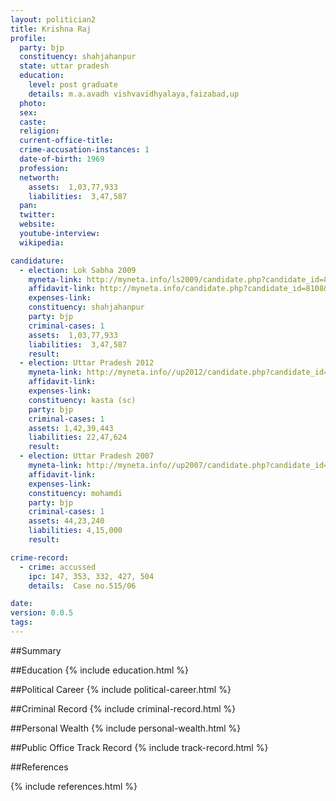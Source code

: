 ```yaml
---
layout: politician2
title: Krishna Raj
profile: 
  party: bjp
  constituency: shahjahanpur
  state: uttar pradesh
  education: 
    level: post graduate
    details: m.a.avadh vishvavidhyalaya,faizabad,up
  photo: 
  sex: 
  caste: 
  religion: 
  current-office-title: 
  crime-accusation-instances: 1
  date-of-birth: 1969
  profession: 
  networth: 
    assets:  1,03,77,933
    liabilities:  3,47,587
  pan: 
  twitter: 
  website: 
  youtube-interview: 
  wikipedia: 

candidature: 
  - election: Lok Sabha 2009
    myneta-link: http://myneta.info/ls2009/candidate.php?candidate_id=8108
    affidavit-link: http://myneta.info/candidate.php?candidate_id=8108&scan=original
    expenses-link: 
    constituency: shahjahanpur 
    party: bjp
    criminal-cases: 1
    assets:  1,03,77,933
    liabilities:  3,47,587
    result:  
  - election: Uttar Pradesh 2012
    myneta-link: http://myneta.info//up2012/candidate.php?candidate_id=2029
    affidavit-link: 
    expenses-link: 
    constituency: kasta (sc) 
    party: bjp
    criminal-cases: 1
    assets: 1,42,39,443
    liabilities: 22,47,624
    result:  
  - election: Uttar Pradesh 2007
    myneta-link: http://myneta.info//up2007/candidate.php?candidate_id=99
    affidavit-link: 
    expenses-link: 
    constituency: mohamdi 
    party: bjp
    criminal-cases: 1
    assets: 44,23,240
    liabilities: 4,15,000
    result:  

crime-record: 
  - crime: accussed
    ipc: 147, 353, 332, 427, 504
    details:  Case no.515/06  

date: 
version: 0.0.5
tags: 
---
```

##Summary


##Education
{% include education.html %}


##Political Career
{% include political-career.html %}


##Criminal Record
{% include criminal-record.html %}


##Personal Wealth
{% include personal-wealth.html %}


##Public Office Track Record
{% include track-record.html %}


##References


{% include references.html %}
